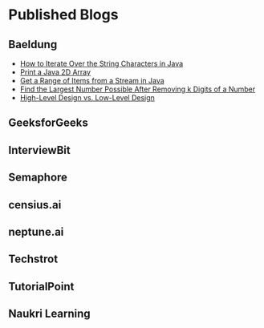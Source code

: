 # Published Blogs

## Baeldung
- [How to Iterate Over the String Characters in Java](https://www.baeldung.com/java-iterate-string-characters) <br>
- [Print a Java 2D Array](https://www.baeldung.com/java-2d-array-print#:~:text=stream()%20method%20can%20be,stream(myArray)%20.) <br>
- [Get a Range of Items from a Stream in Java](https://www.baeldung.com/java-stream-get-range) <br>
- [Find the Largest Number Possible After Removing k Digits of a Number](https://www.baeldung.com/java-find-largest-number-remove-k-digits) <br>
- [High-Level Design vs. Low-Level Design](https://www.baeldung.com/cs/hld-lld#:~:text=HLD%20sets%20the%20software%20system's,functional%20and%20non%2Dfunctional%20ones.) <br>

## GeeksforGeeks
## InterviewBit
## Semaphore
## censius.ai
## neptune.ai
## Techstrot
## TutorialPoint
## Naukri Learning
